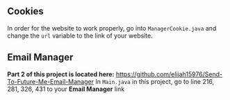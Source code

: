 ## Cookies
In order for the website to work properly, go into `ManagerCookie.java` and change the `url` variable to the link of your website.

## Email Manager
**Part 2 of this project is located here:** https://github.com/elijah15976/Send-To-Future-Me-Email-Manager
In `Main.java` in this project, go to line 216, 281, 326, 431 to your **Email Manager** link